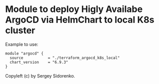 # Module to deploy Higly Availabe ArgoCD via HelmChart to local K8s cluster

Example to use:

```
module "argocd" {
  source           = "./terraform_argocd_k8s_local"
  chart_version    = "6.9.3"
}
```

Copyleft (c) by Sergey Sidorenko.